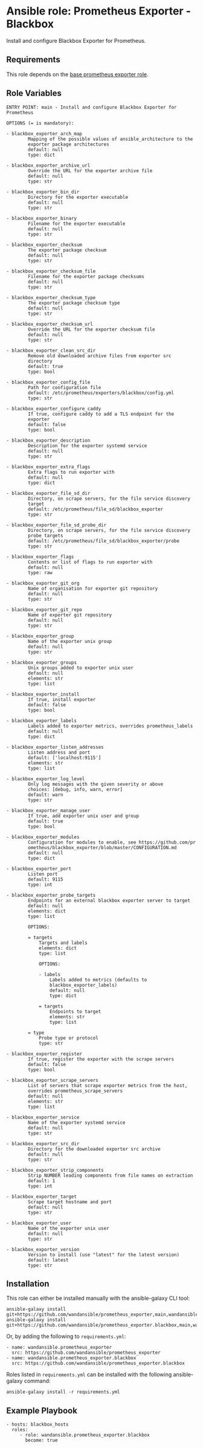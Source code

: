 Ansible role: Prometheus Exporter - Blackbox
============================================

Install and configure Blackbox Exporter for Prometheus.

Requirements
------------

This role depends on the [base prometheus exporter role](https://github.com/wandansible/prometheus_exporter).


Role Variables
--------------

```
ENTRY POINT: main - Install and configure Blackbox Exporter for Prometheus

OPTIONS (= is mandatory):

- blackbox_exporter_arch_map
        Mapping of the possible values of ansible_architecture to the
        exporter package architectures
        default: null
        type: dict

- blackbox_exporter_archive_url
        Override the URL for the exporter archive file
        default: null
        type: str

- blackbox_exporter_bin_dir
        Directory for the exporter executable
        default: null
        type: str

- blackbox_exporter_binary
        Filename for the exporter executable
        default: null
        type: str

- blackbox_exporter_checksum
        The exporter package checksum
        default: null
        type: str

- blackbox_exporter_checksum_file
        Filename for the exporter package checksums
        default: null
        type: str

- blackbox_exporter_checksum_type
        The exporter package checksum type
        default: null
        type: str

- blackbox_exporter_checksum_url
        Override the URL for the exporter checksum file
        default: null
        type: str

- blackbox_exporter_clean_src_dir
        Remove old downloaded archive files from exporter src
        directory
        default: true
        type: bool

- blackbox_exporter_config_file
        Path for configuration file
        default: /etc/prometheus/exporters/blackbox/config.yml
        type: str

- blackbox_exporter_configure_caddy
        If true, configure caddy to add a TLS endpoint for the
        exporter
        default: false
        type: bool

- blackbox_exporter_description
        Description for the exporter systemd service
        default: null
        type: str

- blackbox_exporter_extra_flags
        Extra flags to run exporter with
        default: null
        type: dict

- blackbox_exporter_file_sd_dir
        Directory, on scrape servers, for the file service discovery
        target
        default: /etc/prometheus/file_sd/blackbox_exporter
        type: str

- blackbox_exporter_file_sd_probe_dir
        Directory, on scrape servers, for the file service discovery
        probe targets
        default: /etc/prometheus/file_sd/blackbox_exporter/probe
        type: str

- blackbox_exporter_flags
        Contents or list of flags to run exporter with
        default: null
        type: raw

- blackbox_exporter_git_org
        Name of organisation for exporter git repository
        default: null
        type: str

- blackbox_exporter_git_repo
        Name of exporter git repository
        default: null
        type: str

- blackbox_exporter_group
        Name of the exporter unix group
        default: null
        type: str

- blackbox_exporter_groups
        Unix groups added to exporter unix user
        default: null
        elements: str
        type: list

- blackbox_exporter_install
        If true, install exporter
        default: false
        type: bool

- blackbox_exporter_labels
        Labels added to exporter metrics, overrides prometheus_labels
        default: null
        type: dict

- blackbox_exporter_listen_addresses
        Listen address and port
        default: ['localhost:9115']
        elements: str
        type: list

- blackbox_exporter_log_level
        Only log messages with the given severity or above
        choices: [debug, info, warn, error]
        default: warn
        type: str

- blackbox_exporter_manage_user
        If true, add exporter unix user and group
        default: true
        type: bool

- blackbox_exporter_modules
        Configuration for modules to enable, see https://github.com/pr
        ometheus/blackbox_exporter/blob/master/CONFIGURATION.md
        default: null
        type: dict

- blackbox_exporter_port
        Listen port
        default: 9115
        type: int

- blackbox_exporter_probe_targets
        Endpoints for an external blackbox exporter server to target
        default: null
        elements: dict
        type: list

        OPTIONS:

        = targets
            Targets and labels
            elements: dict
            type: list

            OPTIONS:

            - labels
                Labels added to metrics (defaults to
                blackbox_exporter_labels)
                default: null
                type: dict

            = targets
                Endpoints to target
                elements: str
                type: list

        = type
            Probe type or protocol
            type: str

- blackbox_exporter_register
        If true, register the exporter with the scrape servers
        default: false
        type: bool

- blackbox_exporter_scrape_servers
        List of servers that scrape exporter metrics from the host,
        overrides prometheus_scrape_servers
        default: null
        elements: str
        type: list

- blackbox_exporter_service
        Name of the exporter systemd service
        default: null
        type: str

- blackbox_exporter_src_dir
        Directory for the downloaded exporter src archive
        default: null
        type: str

- blackbox_exporter_strip_components
        Strip NUMBER leading components from file names on extraction
        default: 1
        type: int

- blackbox_exporter_target
        Scrape target hostname and port
        default: null
        type: str

- blackbox_exporter_user
        Name of the exporter unix user
        default: null
        type: str

- blackbox_exporter_version
        Version to install (use "latest" for the latest version)
        default: latest
        type: str
```

Installation
------------

This role can either be installed manually with the ansible-galaxy CLI tool:

    ansible-galaxy install git+https://github.com/wandansible/prometheus_exporter,main,wandansible.prometheus_exporter
    ansible-galaxy install git+https://github.com/wandansible/prometheus_exporter.blackbox,main,wandansible.prometheus_exporter.blackbox
     
Or, by adding the following to `requirements.yml`:

    - name: wandansible.prometheus_exporter
      src: https://github.com/wandansible/prometheus_exporter
    - name: wandansible.prometheus_exporter.blackbox
      src: https://github.com/wandansible/prometheus_exporter.blackbox

Roles listed in `requirements.yml` can be installed with the following ansible-galaxy command:

    ansible-galaxy install -r requirements.yml

Example Playbook
----------------

    - hosts: blackbox_hosts
      roles:
         - role: wandansible.prometheus_exporter.blackbox
           become: true
